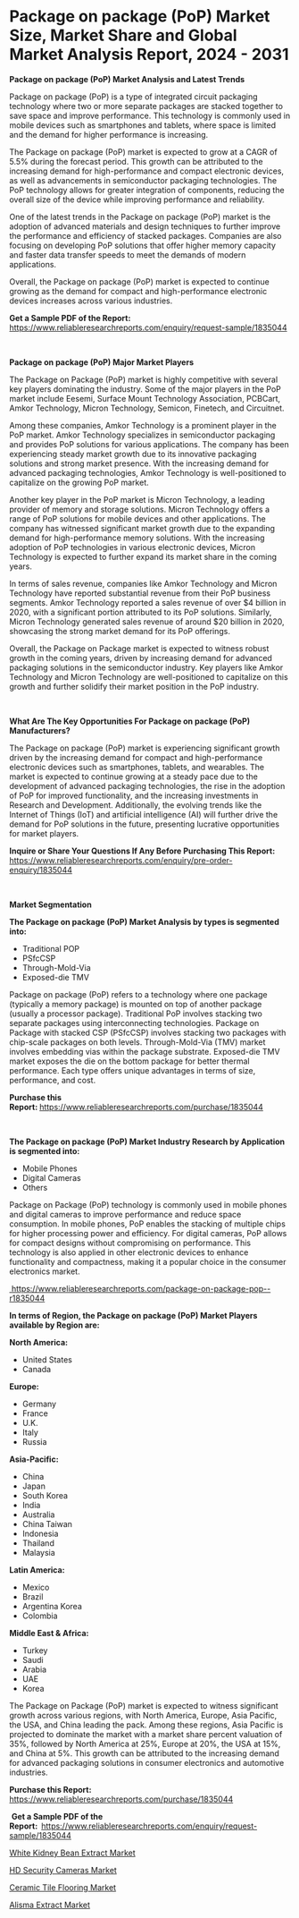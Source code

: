 <p><h1>Package on package (PoP) Market Size, Market Share and Global Market Analysis Report, 2024 - 2031</h1></p><p><strong>Package on package (PoP) Market Analysis and Latest Trends</strong></p>
<p><p>Package on package (PoP) is a type of integrated circuit packaging technology where two or more separate packages are stacked together to save space and improve performance. This technology is commonly used in mobile devices such as smartphones and tablets, where space is limited and the demand for higher performance is increasing.</p><p>The Package on package (PoP) market is expected to grow at a CAGR of 5.5% during the forecast period. This growth can be attributed to the increasing demand for high-performance and compact electronic devices, as well as advancements in semiconductor packaging technologies. The PoP technology allows for greater integration of components, reducing the overall size of the device while improving performance and reliability.</p><p>One of the latest trends in the Package on package (PoP) market is the adoption of advanced materials and design techniques to further improve the performance and efficiency of stacked packages. Companies are also focusing on developing PoP solutions that offer higher memory capacity and faster data transfer speeds to meet the demands of modern applications.</p><p>Overall, the Package on package (PoP) market is expected to continue growing as the demand for compact and high-performance electronic devices increases across various industries.</p></p>
<p><strong>Get a Sample PDF of the Report:&nbsp;</strong> <a href="https://www.reliableresearchreports.com/enquiry/request-sample/1835044">https://www.reliableresearchreports.com/enquiry/request-sample/1835044</a></p>
<p>&nbsp;</p>
<p><strong>Package on package (PoP) Major Market Players</strong></p>
<p><p>The Package on Package (PoP) market is highly competitive with several key players dominating the industry. Some of the major players in the PoP market include Eesemi, Surface Mount Technology Association, PCBCart, Amkor Technology, Micron Technology, Semicon, Finetech, and Circuitnet.</p><p>Among these companies, Amkor Technology is a prominent player in the PoP market. Amkor Technology specializes in semiconductor packaging and provides PoP solutions for various applications. The company has been experiencing steady market growth due to its innovative packaging solutions and strong market presence. With the increasing demand for advanced packaging technologies, Amkor Technology is well-positioned to capitalize on the growing PoP market.</p><p>Another key player in the PoP market is Micron Technology, a leading provider of memory and storage solutions. Micron Technology offers a range of PoP solutions for mobile devices and other applications. The company has witnessed significant market growth due to the expanding demand for high-performance memory solutions. With the increasing adoption of PoP technologies in various electronic devices, Micron Technology is expected to further expand its market share in the coming years.</p><p>In terms of sales revenue, companies like Amkor Technology and Micron Technology have reported substantial revenue from their PoP business segments. Amkor Technology reported a sales revenue of over $4 billion in 2020, with a significant portion attributed to its PoP solutions. Similarly, Micron Technology generated sales revenue of around $20 billion in 2020, showcasing the strong market demand for its PoP offerings.</p><p>Overall, the Package on Package market is expected to witness robust growth in the coming years, driven by increasing demand for advanced packaging solutions in the semiconductor industry. Key players like Amkor Technology and Micron Technology are well-positioned to capitalize on this growth and further solidify their market position in the PoP industry.</p></p>
<p>&nbsp;</p>
<p><strong>What Are The Key Opportunities For Package on package (PoP) Manufacturers?</strong></p>
<p><p>The Package on package (PoP) market is experiencing significant growth driven by the increasing demand for compact and high-performance electronic devices such as smartphones, tablets, and wearables. The market is expected to continue growing at a steady pace due to the development of advanced packaging technologies, the rise in the adoption of PoP for improved functionality, and the increasing investments in Research and Development. Additionally, the evolving trends like the Internet of Things (IoT) and artificial intelligence (AI) will further drive the demand for PoP solutions in the future, presenting lucrative opportunities for market players.</p></p>
<p><strong>Inquire or Share Your Questions If Any Before Purchasing This Report:</strong> <a href="https://www.reliableresearchreports.com/enquiry/pre-order-enquiry/1835044">https://www.reliableresearchreports.com/enquiry/pre-order-enquiry/1835044</a></p>
<p>&nbsp;</p>
<p><strong>Market Segmentation</strong></p>
<p><strong>The Package on package (PoP) Market Analysis by types is segmented into:</strong></p>
<p><ul><li>Traditional POP</li><li>PSfcCSP</li><li>Through-Mold-Via</li><li>Exposed-die TMV</li></ul></p>
<p><p>Package on package (PoP) refers to a technology where one package (typically a memory package) is mounted on top of another package (usually a processor package). Traditional PoP involves stacking two separate packages using interconnecting technologies. Package on Package with stacked CSP (PSfcCSP) involves stacking two packages with chip-scale packages on both levels. Through-Mold-Via (TMV) market involves embedding vias within the package substrate. Exposed-die TMV market exposes the die on the bottom package for better thermal performance. Each type offers unique advantages in terms of size, performance, and cost.</p></p>
<p><strong>Purchase this Report:&nbsp;</strong><a href="https://www.reliableresearchreports.com/purchase/1835044">https://www.reliableresearchreports.com/purchase/1835044</a></p>
<p>&nbsp;</p>
<p><strong>The Package on package (PoP) Market Industry Research by Application is segmented into:</strong></p>
<p><ul><li>Mobile Phones</li><li>Digital Cameras</li><li>Others</li></ul></p>
<p><p>Package on Package (PoP) technology is commonly used in mobile phones and digital cameras to improve performance and reduce space consumption. In mobile phones, PoP enables the stacking of multiple chips for higher processing power and efficiency. For digital cameras, PoP allows for compact designs without compromising on performance. This technology is also applied in other electronic devices to enhance functionality and compactness, making it a popular choice in the consumer electronics market.</p></p>
<p><a href="https://www.reliableresearchreports.com/package-on-package-pop--r1835044">&nbsp;https://www.reliableresearchreports.com/package-on-package-pop--r1835044</a></p>
<p><strong>In terms of Region, the Package on package (PoP) Market Players available by Region are:</strong></p>
<p>
    <p> <strong> North America: </strong>
        <ul>
            <li>United States</li>
            <li>Canada</li>
        </ul>
        </p> 
    <p> <strong> Europe: </strong>
        <ul>
            <li>Germany</li>
            <li>France</li>
            <li>U.K.</li>
            <li>Italy</li>
            <li>Russia</li>
        </ul>
        </p> 
    <p> <strong> Asia-Pacific: </strong>
        <ul>
            <li>China</li>
            <li>Japan</li>
            <li>South Korea</li>
            <li>India</li>
            <li>Australia</li>
            <li>China Taiwan</li>
            <li>Indonesia</li>
            <li>Thailand</li>
            <li>Malaysia</li>
        </ul>
        </p> 
    <p> <strong> Latin America: </strong>
        <ul>
            <li>Mexico</li>
            <li>Brazil</li>
            <li>Argentina Korea</li>
            <li>Colombia</li>
        </ul>
        </p> 
    <p> <strong> Middle East & Africa: </strong>
        <ul>
            <li>Turkey</li>
            <li>Saudi</li>
            <li>Arabia</li>
            <li>UAE</li>
            <li>Korea</li>
        </ul>
    </p>
    </p>
<p><p>The Package on Package (PoP) market is expected to witness significant growth across various regions, with North America, Europe, Asia Pacific, the USA, and China leading the pack. Among these regions, Asia Pacific is projected to dominate the market with a market share percent valuation of 35%, followed by North America at 25%, Europe at 20%, the USA at 15%, and China at 5%. This growth can be attributed to the increasing demand for advanced packaging solutions in consumer electronics and automotive industries.</p></p>
<p><strong>Purchase this Report: </strong><a href="https://www.reliableresearchreports.com/purchase/1835044">https://www.reliableresearchreports.com/purchase/1835044</a></p>
<p>&nbsp;<strong>Get a Sample PDF of the Report:&nbsp;&nbsp;</strong><a href="https://www.reliableresearchreports.com/enquiry/request-sample/1835044">https://www.reliableresearchreports.com/enquiry/request-sample/1835044</a></p>
<p><strong></strong></p>
<p><p><a href="https://github.com/kulaberyasin52/Market-Research-Report-List-1/blob/main/white-kidney-bean-extract-market.md">White Kidney Bean Extract Market</a></p><p><a href="https://www.linkedin.com/pulse/insights-hd-security-cameras-industry-market-financial-status-gda3e">HD Security Cameras Market</a></p><p><a href="https://www.linkedin.com/pulse/global-ceramic-tile-flooring-market-focus-application-end-use-6luef">Ceramic Tile Flooring Market</a></p><p><a href="https://github.com/emnqcawl19/Market-Research-Report-List-1/blob/main/alisma-extract-market.md">Alisma Extract Market</a></p></p>
